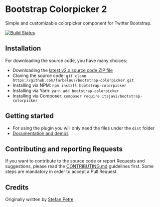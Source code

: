 # Bootstrap Colorpicker 2

Simple and customizable colorpicker component for Twitter Bootstrap.

[![Build Status](https://api.travis-ci.org/farbelous/bootstrap-colorpicker.svg?branch=v2.x)](https://travis-ci.org/farbelous/bootstrap-colorpicker)

## Installation
For downloading the source code, you have many choices:

- Downloading the [latest v2.x source code ZIP file](https://github.com/farbelous/bootstrap-colorpicker/archive/v2.x.zip)
- Cloning the source code: `git clone https://github.com/farbelous/bootstrap-colorpicker.git`
- Installing via NPM: `npm install bootstrap-colorpicker`
- Installing via Yarn: `yarn add bootstrap-colorpicker`
- Installing via Composer: `composer require itsjavi/bootstrap-colorpicker`

## Getting started
- For using the plugin you will only need the files under the `dist` folder
- [Documentation and demos](https://farbelous.github.io/bootstrap-colorpicker/v2/)

## Contributing and reporting Requests
If you want to contribute to the source code or report Requests and suggestions, please read the [CONTRIBUTING.md](.github/CONTRIBUTING.md) guidelines first. Some steps are mandatory in order to accept a Pull Request.

## Credits
Originally written by [Stefan Petre](http://www.eyecon.ro/)
